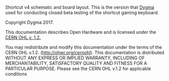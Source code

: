 Shortcut v4 schematic and board layout. This is the version that
[Dygma](http://www.dygma.com) used for conducting closed beta testing of the
shortcut gaming keyboard.

Copyright Dygma 2017.

This documentation describes Open Hardware and is licensed under the
[CERN OHL v. 1.2.](cern_ohl_v_1_2.txt)

You may redistribute and modify this documentation under the terms of the
CERN OHL v.1.2. (http://ohwr.org/cernohl). This documentation is distributed
WITHOUT ANY EXPRESS OR IMPLIED WARRANTY, INCLUDING OF
MERCHANTABILITY, SATISFACTORY QUALITY AND FITNESS FOR A
PARTICULAR PURPOSE. Please see the CERN OHL v.1.2 for applicable
conditions
